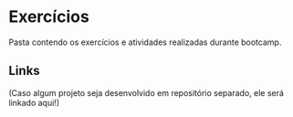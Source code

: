 # Exercícios

Pasta contendo os exercícios e atividades realizadas durante bootcamp.

## Links

(Caso algum projeto seja desenvolvido em repositório separado, ele será linkado aqui!)
